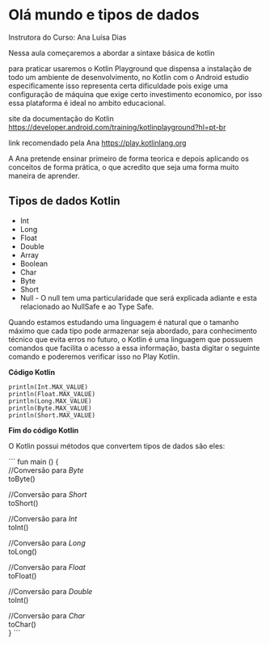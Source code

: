 # Olá mundo e tipos de dados 

Instrutora do Curso: Ana Luísa Dias

Nessa aula começaremos a abordar a sintaxe básica de kotlin

para praticar usaremos o Kotlin Playground que dispensa a instalação de todo um ambiente de desenvolvimento, no Kotlin com o Android estudio especificamente isso representa certa dificuldade pois exige uma configuração de máquina que exige certo investimento economico, por isso essa plataforma é ideal no ambito educacional.

site da documentação do Kotlin
https://developer.android.com/training/kotlinplayground?hl=pt-br

link recomendado pela Ana
https://play.kotlinlang.org

A Ana pretende ensinar primeiro de forma teorica e depois aplicando os conceitos de forma prática, o que acredito que seja uma forma muito maneira de aprender.

## Tipos de dados Kotlin

* Int  
* Long  
* Float  
* Double  
* Array  
* Boolean  
* Char  
* Byte  
* Short  
* Null - O null tem uma particularidade que será explicada adiante e esta relacionado ao NullSafe e ao Type Safe.

Quando estamos estudando uma linguagem é natural que o tamanho máximo que cada tipo pode armazenar seja abordado, para conhecimento técnico que evita erros no futuro, o Kotlin é uma linguagem que possuem comandos que facilita o acesso a essa informação, basta digitar o seguinte comando e poderemos verificar isso no Play Kotlin.

**Código Kotlin**

```
println(Int.MAX_VALUE)  
println(Float.MAX_VALUE)  
println(Long.MAX_VALUE)  
println(Byte.MAX_VALUE)   
println(Short.MAX_VALUE)  
```

**Fim do código Kotlin**

O Kotlin possui métodos que convertem tipos de dados são eles: 

´´´
fun main () {  
//Conversão para *Byte*  
toByte()

//Conversão para *Short*  
toShort()

//Conversão para *Int*  
toInt()

//Conversão para *Long*  
toLong()

//Conversão para *Float*  
toFloat()

//Conversão para *Double*  
toInt()

//Conversão para *Char*  
toChar()  
}
´´´

